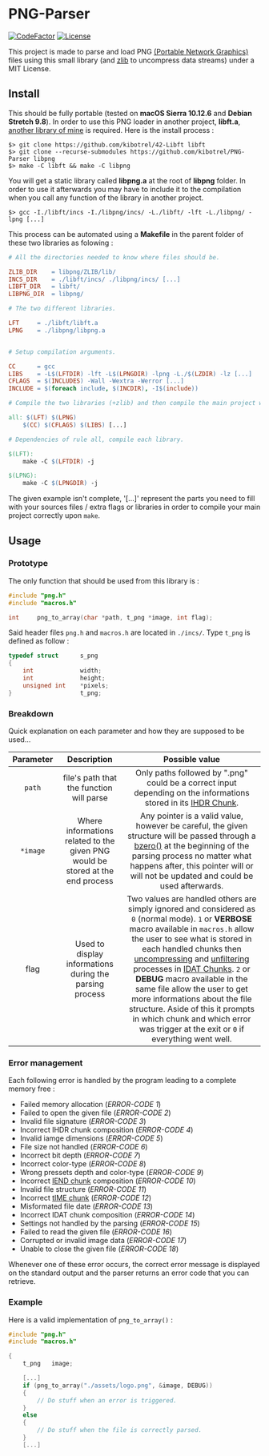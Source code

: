 # PNG-Parser
[![CodeFactor](https://www.codefactor.io/repository/github/kibotrel/png-parser/badge)](https://www.codefactor.io/repository/github/kibotrel/png-parser) [![License](http://img.shields.io/:license-mit-blue.svg?style=flat-square)](http://badges.mit-license.org)

This project is made to parse and load PNG [(Portable Network Graphics)](https://en.wikipedia.org/wiki/Portable_Network_Graphics) files using this small library (and [zlib](https://github.com/madler/zlib) to uncompress data streams) under a MIT License.

## Install

This should be fully portable (tested on **macOS Sierra 10.12.6** and **Debian Stretch 9.8**). In order to use this PNG loader in another project, **libft.a**, [another library of mine](https://github.com/kibotrel/42-Libft) is required. Here is the install process :
```shell
$> git clone https://github.com/kibotrel/42-Libft libft
$> git clone --recurse-submodules https://github.com/kibotrel/PNG-Parser libpng
$> make -C libft && make -C libpng
```

You will get a static library called **libpng.a** at the root of **libpng** folder. In order to use it afterwards you may have to include it to the compilation when you call any function of the library in another project.
```shell
$> gcc -I./libft/incs -I./libpng/incs/ -L./libft/ -lft -L./libpng/ -lpng [...]
```

This process can be automated using a **Makefile** in the parent folder of these two libraries as folowing :
```Makefile
# All the directories needed to know where files should be.

ZLIB_DIR	= libpng/ZLIB/lib/
INCS_DIR	= ./libft/incs/ ./libpng/incs/ [...]
LIBFT_DIR	= libft/
LIBPNG_DIR	= libpng/

# The two different libraries.

LFT     = ./libft/libft.a
LPNG    = ./libpng/libpng.a


# Setup compilation arguments.

CC      = gcc
LIBS    = -L$(LFTDIR) -lft -L$(LPNGDIR) -lpng -L./$(LZDIR) -lz [...]
CFLAGS  = $(INCLUDES) -Wall -Wextra -Werror [...]
INCLUDE = $(foreach include, $(INCDIR), -I$(include))

# Compile the two libraries (+zlib) and then compile the main project where png_to_array() is used.

all: $(LFT) $(LPNG)
	$(CC) $(CFLAGS) $(LIBS) [...]

# Dependencies of rule all, compile each library.

$(LFT):
	make -C $(LFTDIR) -j

$(LPNG):
	make -C $(LPNGDIR) -j
```

The given example isn't complete, '[...]' represent the parts you need to fill with your sources files / extra flags or libraries in order to compile your main project correctly upon `make`.

## Usage
### Prototype
The only function that should be used from this library is :
```C
#include "png.h"
#include "macros.h"

int     png_to_array(char *path, t_png *image, int flag);
```

Said header files `png.h` and `macros.h` are located in `./incs/`. Type `t_png` is defined as follow :
```C
typedef struct      s_png
{
    int             width;
    int             height;
    unsigned int    *pixels;
}                   t_png;
```
### Breakdown

Quick explanation on each parameter and how they are supposed to be used...

Parameter | Description | Possible value
:---: | :---: | :---:
`path` | file's path that the function will parse | Only paths followed by ".png" could be a correct input depending on the informations stored in its [IHDR Chunk](https://www.w3.org/TR/2003/REC-PNG-20031110/#11IHDR).
`*image` | Where informations related to the given PNG would be stored at the end process | Any pointer is a valid value, however be careful, the given structure will be passed through a [bzero()](http://man7.org/linux/man-pages/man3/bzero.3.html) at the beginning of the parsing process no matter what happens after, this pointer will or will not be updated and could be used afterwards.
flag | Used to display informations during the parsing process | Two values are handled others are simply ignored and considered as `0` (normal mode). `1` or **VERBOSE** macro available in `macros.h` allow the user to see what is stored in each handled chunks then [uncompressing](https://www.w3.org/TR/2003/REC-PNG-20031110/#10Compression) and [unfiltering](https://www.w3.org/TR/2003/REC-PNG-20031110/#9Filters) processes in [IDAT Chunks](https://www.w3.org/TR/2003/REC-PNG-20031110/#11IDAT). `2` or **DEBUG** macro available in the same file allow the user to get more informations about the file structure. Aside of this it prompts in which chunk and which error was trigger at the exit or `0` if everything went well.

### Error management
Each following error is handled by the program leading to a complete memory free :

* Failed memory allocation (*ERROR-CODE 1*)
* Failed to open the given file (*ERROR-CODE 2*)
* Invalid file signature (*ERROR-CODE 3*)
* Incorrect IHDR chunk composition (*ERROR-CODE 4*)
* Invalid iamge dimensions (*ERROR-CODE 5*)
* File size not handled (*ERROR-CODE 6*)
* Incorrect bit depth (*ERROR-CODE 7*)
* Incorrect color-type (*ERROR-CODE 8*)
* Wrong pressets depth and color-type (*ERROR-CODE 9*)
* Incorrect [IEND chunk](https://www.w3.org/TR/2003/REC-PNG-20031110/#11IEND) composition (*ERROR-CODE 10*)
* Invalid file structure (*ERROR-CODE 11*)
* Incorrect [tIME chunk](https://www.w3.org/TR/2003/REC-PNG-20031110/#11tIME) (*ERROR-CODE 12*)
* Misformated file date (*ERROR-CODE 13*)
* Incorrect IDAT chunk composition (*ERROR-CODE 14*)
* Settings not handled by the parsing (*ERROR-CODE 15*)
* Failed to read the given file (*ERROR-CODE 16*)
* Corrupted or invalid image data (*ERROR-CODE 17*)
* Unable to close the given file (*ERROR-CODE 18*)

Whenever one of these error occurs, the correct error message is displayed on the standard output and the parser returns an error code that you can retrieve.

### Example

Here is a valid implementation of `png_to_array()` :
```C
#include "png.h"
#include "macros.h"

{
    t_png   image;

    [...]
	if (png_to_array("./assets/logo.png", &image, DEBUG))
	{
        // Do stuff when an error is triggered.
    }
    else
    {
        // Do stuff when the file is correctly parsed.
    }
    [...]
```
